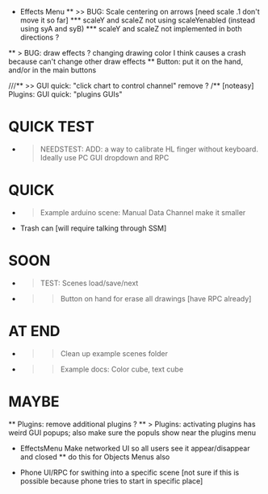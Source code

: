 


* Effects Menu
** >> BUG: Scale centering on arrows  [need scale .1 don't move it so far]
*** scaleY and scaleZ not using scaleYenabled (instead using syA and syB)
*** scaleY and scaleZ not implemented in both directions ?

** > BUG: draw effects ? changing drawing color I think causes a crash because can't change other draw effects
** Button: put it on the hand, and/or in the main buttons

///** >> GUI quick: "click chart to control channel" remove ?
/** [noteasy] Plugins: GUI quick: "plugins GUIs"



# QUICK TEST
* > NEEDSTEST: ADD: a way to calibrate HL finger without keyboard. Ideally use PC GUI dropdown and RPC


# QUICK
* > Example arduino scene: Manual Data Channel make it smaller
* Trash can [will require talking through SSM]

# SOON
* > TEST: Scenes load/save/next
* >> Button on hand for erase all drawings [have RPC already]

# AT END
* >> Clean up example scenes folder
* >> Example docs: Color cube, text cube


# MAYBE

** Plugins: remove additional plugins ?
** > Plugins: activating plugins has weird GUI popups; also make sure the populs show near the plugins menu

* EffectsMenu Make networked UI so all users see it appear/disappear and closed
** do this for Objects Menus also

* Phone UI/RPC for swithing into a specific scene [not sure if this is possible because phone tries to start in specific place]
